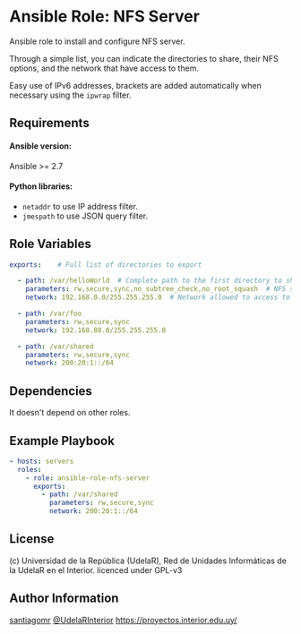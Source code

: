 Ansible Role: NFS Server
=========

Ansible role to install and configure NFS server.

Through a simple list, you can indicate the directories to share, their NFS options, and the network that have access to them.

Easy use of IPv6 addresses, brackets are added automatically when necessary using the `ipwrap` filter.

Requirements
------------

#### Ansible version:
Ansible \>= 2.7

#### Python libraries:
- `netaddr` to use IP address filter.
- `jmespath` to use JSON query filter.


Role Variables
--------------

```yaml
exports:    # Full list of directories to export

  - path: /var/helloWorld  # Complete path to the first directory to share
    parameters: rw,secure,sync,no_subtree_check,no_root_squash  # NFS sharing options
    network: 192.168.0.0/255.255.255.0 	# Network allowed to access to this directory

  - path: /var/foo
    parameters: rw,secure,sync
    network: 192.168.88.0/255.255.255.0

  - path: /var/shared
    parameters: rw,secure,sync
    network: 200:20:1::/64
```

Dependencies
------------

It doesn't depend on other roles.

Example Playbook
----------------

```yaml
- hosts: servers
  roles:
    - role: ansible-role-nfs-server
      exports:
        - path: /var/shared
          parameters: rw,secure,sync
          network: 200:20:1::/64
```

License
-------

(c) Universidad de la República (UdelaR), Red de Unidades Informáticas de la UdelaR en el Interior.
licenced under GPL-v3

Author Information
------------------

[santiagomr](https://github.com/santiagomr)
[@UdelaRInterior](https://github.com/UdelaRInterior)
https://proyectos.interior.edu.uy/
